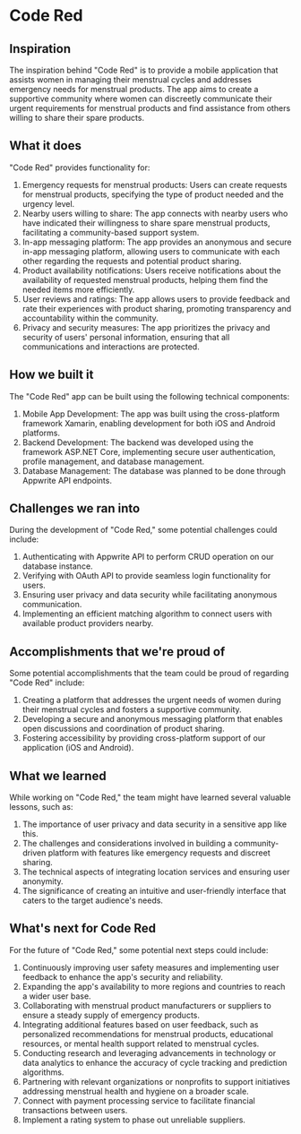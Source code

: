 # Code Red

## Inspiration

The inspiration behind "Code Red" is to provide a mobile application that assists women in managing their menstrual cycles and addresses emergency needs for menstrual products. The app aims to create a supportive community where women can discreetly communicate their urgent requirements for menstrual products and find assistance from others willing to share their spare products.

## What it does

"Code Red" provides functionality for:

1. Emergency requests for menstrual products: Users can create requests for menstrual products, specifying the type of product needed and the urgency level.
2. Nearby users willing to share: The app connects with nearby users who have indicated their willingness to share spare menstrual products, facilitating a community-based support system.
3. In-app messaging platform: The app provides an anonymous and secure in-app messaging platform, allowing users to communicate with each other regarding the requests and potential product sharing.
4. Product availability notifications: Users receive notifications about the availability of requested menstrual products, helping them find the needed items more efficiently.
5. User reviews and ratings: The app allows users to provide feedback and rate their experiences with product sharing, promoting transparency and accountability within the community.
6. Privacy and security measures: The app prioritizes the privacy and security of users' personal information, ensuring that all communications and interactions are protected.

## How we built it

The "Code Red" app can be built using the following technical components:

1. Mobile App Development: The app was built using the cross-platform framework Xamarin, enabling development for both iOS and Android platforms.
2. Backend Development: The backend was developed using the framework ASP.NET Core, implementing secure user authentication, profile management, and database management.
3. Database Management: The database was planned to be done through Appwrite API endpoints.

## Challenges we ran into

During the development of "Code Red," some potential challenges could include:

1. Authenticating with Appwrite API to perform CRUD operation on our database instance.
2. Verifying with OAuth API to provide seamless login functionality for users.
3. Ensuring user privacy and data security while facilitating anonymous communication.
4. Implementing an efficient matching algorithm to connect users with available product providers nearby.

## Accomplishments that we're proud of

Some potential accomplishments that the team could be proud of regarding "Code Red" include:

1. Creating a platform that addresses the urgent needs of women during their menstrual cycles and fosters a supportive community.
2. Developing a secure and anonymous messaging platform that enables open discussions and coordination of product sharing.
3. Fostering accessibility by providing cross-platform support of our application (iOS and Android).

## What we learned

While working on "Code Red," the team might have learned several valuable lessons, such as:

1. The importance of user privacy and data security in a sensitive app like this.
2. The challenges and considerations involved in building a community-driven platform with features like emergency requests and discreet sharing.
3. The technical aspects of integrating location services and ensuring user anonymity.
4. The significance of creating an intuitive and user-friendly interface that caters to the target audience's needs.

## What's next for Code Red

For the future of "Code Red," some potential next steps could include:

1. Continuously improving user safety measures and implementing user feedback to enhance the app's security and reliability.
2. Expanding the app's availability to more regions and countries to reach a wider user base.
3. Collaborating with menstrual product manufacturers or suppliers to ensure a steady supply of emergency products.
4. Integrating additional features based on user feedback, such as personalized recommendations for menstrual products, educational resources, or mental health support related to menstrual cycles.
5. Conducting research and leveraging advancements in technology or data analytics to enhance the accuracy of cycle tracking and prediction algorithms.
6. Partnering with relevant organizations or nonprofits to support initiatives addressing menstrual health and hygiene on a broader scale.
7. Connect with payment processing service to facilitate financial transactions between users.
8. Implement a rating system to phase out unreliable suppliers.

